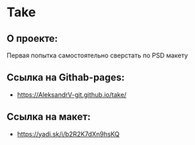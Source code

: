 # Take

## О проекте:
Первая попытка самостоятельно сверстать по PSD макету 

## Ссылка на Githab-pages:
- https://AleksandrV-git.github.io/take/

## Ссылка на макет:
- https://yadi.sk/i/b2R2K7dXn9hsKQ
